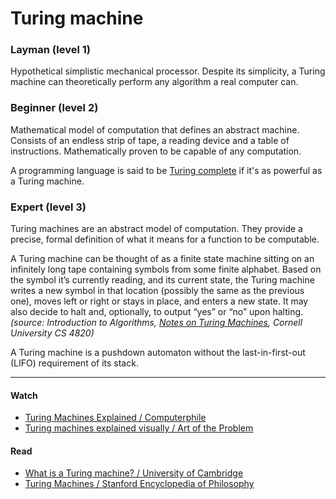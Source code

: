 # Turing machine

### Layman (level 1)

Hypothetical simplistic mechanical processor. Despite its simplicity, a Turing machine can theoretically perform any algorithm a real computer can.

### Beginner (level 2)

Mathematical model of computation that defines an abstract machine. Consists of an endless strip of tape, a reading device and a table of instructions. Mathematically proven to be capable of any computation.

A programming language is said to be [Turing complete](/t/turing-completeness.md) if it's as powerful as a Turing machine.

### Expert (level 3)

Turing machines are an abstract model of computation. They provide a precise, formal definition of what it means for a function to be computable.

A Turing machine can be thought of as a finite state machine sitting on an infinitely long tape containing symbols from some finite alphabet. Based on the symbol it’s currently reading, and its current state, the Turing machine writes a new symbol in that location (possibly the same as the previous one), moves left or right or stays in place, and enters a new state. It may also decide to halt and, optionally, to output “yes” or “no” upon halting. _(source: Introduction to Algorithms, [Notes on Turing Machines](http://www.cs.cornell.edu/courses/cs4820/2010sp/handouts/turingm.pdf), Cornell University CS 4820)_

A Turing machine is a pushdown automaton without the last-in-first-out (LIFO) requirement of its stack.

---

#### Watch

- [Turing Machines Explained / Computerphile](https://www.youtube.com/watch?v=dNRDvLACg5Q)
- [Turing machines explained visually / Art of the Problem](https://www.youtube.com/watch?v=-ZS_zFg4w5k)


#### Read

- [What is a Turing machine? / University of Cambridge](https://www.cl.cam.ac.uk/projects/raspberrypi/tutorials/turing-machine/one.html)
- [Turing Machines / Stanford Encyclopedia of Philosophy](https://plato.stanford.edu/entries/turing-machine/)
